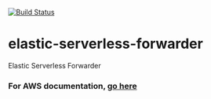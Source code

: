 [![Build Status](https://beats-ci.elastic.co/job/Library/job/elastic-serverless-forwarder-mbp/job/main/badge/icon)](https://beats-ci.elastic.co/job/Library/job/elastic-serverless-forwarder-mbp/job/main/)

# elastic-serverless-forwarder
Elastic Serverless Forwarder


### For AWS documentation, [go here](https://github.com/elastic/elastic-serverless-forwarder/blob/main/docs/README-AWS.md)

